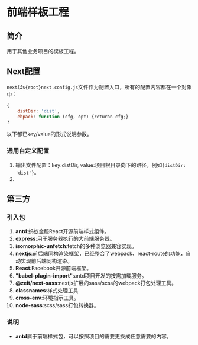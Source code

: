 # 前端样板工程

## 简介
用于其他业务项目的模板工程。

## Next配置
`next`以`${root}next.config.js`文件作为配置入口，所有的配置内容都在一个对象中：
```javascript 1.8
{
    distDir: 'dist',
    ebpack: function (cfg, opt) {returan cfg;}
}
```
以下都已key/value的形式说明参数。
### 通用自定义配置
1. 输出文件配置：key:distDir, value:项目根目录向下的路径。例如`{distDir: 'dist'}`。
2. 
## 第三方
### 引入包
1. **antd**:蚂蚁金服React开源前端样式组件。
1. **express**:用于服务器执行的大前端服务器。
1. **isomorphic-unfetch**:fetch的多种浏览器兼容实现。
1. **nextjs**:前后端同构渲染框架，已经整合了webpack、react-route的功能，自动实现前后端同构渲染。
1. **React**:Facebook开源前端框架。
1. **"babel-plugin-import"**:antd项目开发的按需加载服务。
1. **@zeit/next-sass**:nextjs扩展的sass/scss的webpack打包处理工具。
1. **classnames**:样式处理工具
1. **cross-env**:环境指示工具。
1. **node-sass**:scss/sass打包转换器。

### 说明
* **antd**属于前端样式包，可以按照项目的需要更换成任意需要的内容。